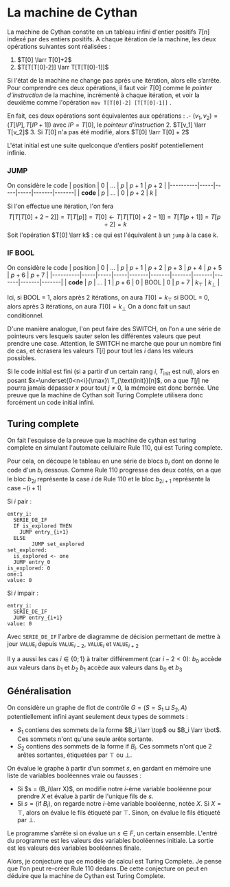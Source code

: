 
# La machine de Cythan

La machine de Cythan constite en un tableau infini d'entier positifs $T[n]$ indexé par des entiers positifs.
A chaque itération de la machine, les deux opérations suivantes sont réalisées :
1. $T[0] \larr T[0]+2$
2. $T[T[T[0]-2]] \larr T[T[T[0]-1]]$

Si l'état de la machine ne change pas après une itération, alors elle s’arrête.
Pour comprendre ces deux opérations, il faut voir $T[0]$ comme le *pointer d'instruction* de la machine, incrémenté à chaque itération, et voir la deuxième comme l'opération `mov T[T[0]-2] [T[T[0]-1]]` .

En fait, ces deux opérations sont équivalentes aux opérations :
.- $(v_1,v_2) = (T[IP],T[IP+1])$ avec $IP = T[0]$, le *pointeur d'instruction*
2. $T[v_1] \larr T[v_2]$
3. Si $T[0]$ n'a pas été modifié, alors $T[0] \larr T[0] + 2$

L'état initial est une suite quelconque d'entiers positif potentiellement infinie.

### JUMP

On considère le code 
| position |  0  | ... | $p$ | $p+1$ | $p+2$ |
|----------|-----|-----|-----|-------|-------|
| **code** | $p$ | ... |  0  | $p+2$ | $k$ |

Si l'on effectue une itération, l'on fera
$$T[T[T[0]+2-2]] = T[T[p]]=T[0] \longleftarrow T[T[T[0]+2-1]] = T[T[p+1]]=T[p+2]=k$$
Soit l'opération $T[0] \larr k$ : ce qui est l'équivalent à un `jump` à la case $k$.

### IF BOOL

On considère le code 
| position |  0  | ... | $p$ | $p+1$ | $p+2$ | $p+3$ | $p+4$ | $p+5$ | $p+6$ | $p+7$ |
|----------|-----|-----|-----|-------|-------|-------|-------|-------|-------|-------|
| **code** | $p$ | ... |  1  | $p+6$ |  $0$  |  BOOL |  $0$  | $p+7$ |  $k_\top$  |  $k_\bot$  |

Ici, si BOOL = 1, alors après 2 itérations, on aura $T[0]=k_\top$
si BOOL = 0, alors après 3 itérations, on aura $T[0]=k_\bot$
On a donc fait un saut conditionnel. 

D'une manière analogue, l'on peut faire des SWITCH, on l'on a une série de pointeurs vers lesquels sauter selon les différentes valeurs que peut prendre une case. Attention, le SWITCH ne marche que pour un nombre fini de cas, et écrasera les valeurs $T[i]$ pour tout les $i$ dans les valeurs possibles.

Si le code initial est fini (si a partir d'un certain rang $i$, $T_{\text{init}}$ est nul), alors en posant $x=\underset{0<n<i}{\max}\ T_{\text{init}}[n]$, on a que $T[j]$ ne pourra jamais dépasser $x$ pour tout $j\neq 0$, la mémoire est donc bornée.
Une preuve que la machine de Cythan soit Turing Complete utilisera donc forcément un code initial infini.

## Turing complete
On fait l'esquisse de la preuve que la machine de cythan est turing complete en simulant l'automate cellulaire Rule 110, qui est Turing complete.

Pour cela, on découpe le tableau en une série de blocs $b_i$ dont on donne le code d'un $b_i$ dessous.
Comme Rule 110 progresse des deux cotés, on a que le bloc $b_{2i}$ représente la case $i$ de Rule 110 et le bloc $b_{2i+1}$ représente la case $-(i+1)$

Si $i$ pair :
```
entry_i: 
  SERIE_DE_IF
  IF is_explored THEN
    JUMP entry_{i+1}
  ELSE 
   		JUMP set_explored
set_explored: 
  is_explored <- one
  JUMP entry_0
is_explored: 0
one:1
value: 0
```

Si $i$ impair :
```
entry_i: 
  SERIE_DE_IF
  JUMP entry_{i+1}
value: 0
```

Avec `SERIE_DE_IF` l'arbre de diagramme de décision permettant de mettre à jour `VALUE`$_{i}$ depuis `VALUE`$_{i-2}$, `VALUE`$_{i}$ et `VALUE`$_{i+2}$

Il y a aussi les cas $i\in\{0;1\}$ à traiter différemment (car $i-2<0$):
$b_0$ accède aux valeurs dans $b_{1}$ et $b_2$ 
$b_{1}$ accède aux valeurs dans $b_0$ et $b_{3}$

## Généralisation

On considère un graphe de flot de contrôle $G=(S= S_1\sqcup S_2,A)$ potentiellement infini ayant seulement deux types de sommets :
 - $S_1$ contiens des sommets de la forme $B_i \larr \top$ ou $B_i \larr \bot$. Ces sommets n'ont qu'une seule arête sortante.
 - $S_2$ contiens des sommets de la forme $\text{if }B_i$. Ces sommets n'ont que 2 arêtes sortantes, étiquetées par $\top$ ou $\bot$.

On évalue le graphe à partir d'un sommet $s$, en gardant en mémoire une liste de variables booléennes vraie ou fausses :
 - Si $s = (B_i\larr X)$, on modifie notre $i$-ème variable booléenne pour prendre $X$ et évalue à partir de l'unique fils de $s$.
 - Si $s=(\text{if }B_i)$, on regarde notre $i$-ème variable booléenne, notée $X$. Si $X=\top$, alors on évalue le fils étiqueté par $\top$. Sinon, on évalue le fils étiqueté par $\bot$.

Le programme s’arrête si on évalue un $s\in F$, un certain ensemble.
L'entré du programme est les valeurs des variables booléennes initiale. La sortie est les valeurs des variables booléennes finale.

Alors, je conjecture que ce modèle de calcul est Turing Complete. Je pense que l'on peut re-créer Rule 110 dedans.
De cette conjecture on peut en déduire que la machine de Cythan est Turing Complete.
<!--stackedit_data:
eyJoaXN0b3J5IjpbMTE4NDExODI2NCwtMTE1MTk0ODE1MSwxNj
UwNzQwNzcwLDE0NDc3NjUyNTgsLTE3MDk0Nzk0NzIsLTE5NTUz
MzYwMzIsMTYxMDI4NDg3LDEzNzcyMzAzMDQsMTM5NTEyMjE4NC
wxMjAzMzM1OTgyLC05ODY0ODExNzJdfQ==
-->